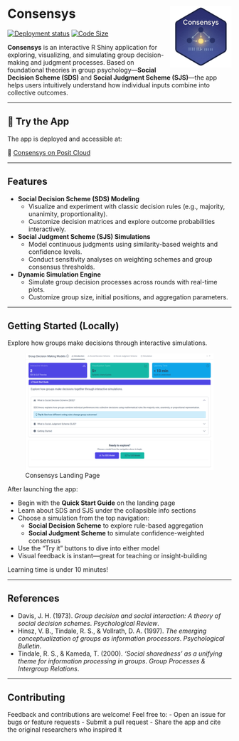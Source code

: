 <!-- README.md is generated from README.Rmd. Please edit that file -->

# Consensys <a href="https://0197ccc4-0263-030e-9e75-33d7f59688ab.share.connect.posit.cloud/"><img src="man/figures/logo.png" align="right" height="138" /></a>

<!-- badges: start -->

[![Deployment
status](https://img.shields.io/badge/deployed-posit%20cloud-blue)](https://img.shields.io/badge/deployed-posit%20cloud-blue)
[![Code
Size](https://img.shields.io/github/languages/code-size/jrwinget/consensys)](https://github.com/jrwinget/consensys)
<!-- badges: end -->

**Consensys** is an interactive R Shiny application for exploring,
visualizing, and simulating group decision-making and judgment
processes. Based on foundational theories in group psychology—**Social
Decision Scheme (SDS)** and **Social Judgment Scheme (SJS)**—the app
helps users intuitively understand how individual inputs combine into
collective outcomes.

------------------------------------------------------------------------

## 🚀 Try the App

The app is deployed and accessible at:

🔗 [Consensys on Posit
Cloud](https://0197ccc4-0263-030e-9e75-33d7f59688ab.share.connect.posit.cloud/)

------------------------------------------------------------------------

## Features

-   **Social Decision Scheme (SDS) Modeling**
    -   Visualize and experiment with classic decision rules (e.g.,
        majority, unanimity, proportionality).
    -   Customize decision matrices and explore outcome probabilities
        interactively.
-   **Social Judgment Scheme (SJS) Simulations**
    -   Model continuous judgments using similarity-based weights and
        confidence levels.
    -   Conduct sensitivity analyses on weighting schemes and group
        consensus thresholds.
-   **Dynamic Simulation Engine**
    -   Simulate group decision processes across rounds with real-time
        plots.
    -   Customize group size, initial positions, and aggregation
        parameters.

------------------------------------------------------------------------

## Getting Started (Locally)

Explore how groups make decisions through interactive simulations.

<figure>
<img src="man/figures/app-landing.png" alt="Consensys Landing Page" />
<figcaption aria-hidden="true">Consensys Landing Page</figcaption>
</figure>

After launching the app:

-   Begin with the **Quick Start Guide** on the landing page
-   Learn about SDS and SJS under the collapsible info sections
-   Choose a simulation from the top navigation:
    -   **Social Decision Scheme** to explore rule-based aggregation  
    -   **Social Judgment Scheme** to simulate confidence-weighted
        consensus  
-   Use the “Try it” buttons to dive into either model
-   Visual feedback is instant—great for teaching or insight-building

Learning time is under 10 minutes!

------------------------------------------------------------------------

## References

-   Davis, J. H. (1973). *Group decision and social interaction: A
    theory of social decision schemes*. *Psychological Review*.
-   Hinsz, V. B., Tindale, R. S., & Vollrath, D. A. (1997). *The
    emerging conceptualization of groups as information processors*.
    *Psychological Bulletin*.
-   Tindale, R. S., & Kameda, T. (2000). *‘Social sharedness’ as a
    unifying theme for information processing in groups*. *Group
    Processes & Intergroup Relations*.

------------------------------------------------------------------------

## Contributing

Feedback and contributions are welcome! Feel free to: - Open an issue
for bugs or feature requests - Submit a pull request - Share the app and
cite the original researchers who inspired it
